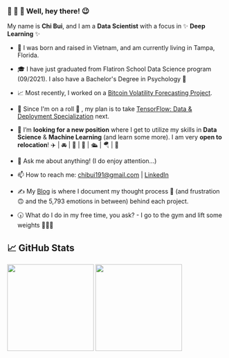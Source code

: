 ### 👋 👋 👋   Well, hey there! 😉 


My name is **Chi Bui**, and I am a **Data Scientist** with a focus in ✨ **Deep Learning** ✨

- 📍  I was born and raised in Vietnam, and am currently living in Tampa, Florida. 

- 🎓  I have just graduated from Flatiron School Data Science program (09/2021). I also have a Bachelor's Degree in Psychology 🧠 
- 📈  Most recently, I worked on a [Bitcoin Volatility Forecasting Project](https://github.com/chibui191/bitcoin_volatility_forecasting).  
- 🌱  Since I'm on a roll 🍥 , my plan is to take [TensorFlow: Data & Deployment Specialization](https://www.coursera.org/specializations/tensorflow-data-and-deployment) next.


- 🤝  I’m **looking for a new position** where I get to utilize my skills in **Data Science** & **Machine Learning** (and learn some more). I am very **open to relocation**!  ✈️ |  🚘  | 🛵  | 🛶 | 🛳️  | 🪂 | 🚀  


- 💬  Ask me about anything! (I do enjoy attention...)
- 📫  How to reach me: [chibui191@gmail.com](mailto:chibui191@gmail.com) | [LinkedIn](https://www.linkedin.com/in/chi-phuong-bui/)
- ✍️  My [Blog](https://chibui191.medium.com/) is where I document my thought process 🤔  (and frustration 🙃  and the 5,793 emotions in between) behind each project.


- 🕠  What do I do in my free time, you ask? - I go to the gym and lift some weights 🏋🏻‍♀️ 



## 📈 GitHub Stats

<div align="left">
  <img align="center" height="200" src="https://github-readme-stats.vercel.app/api/top-langs/?username=chibui191&theme=radical&hide=html,css&langs_count=3" />
  <img align="center" height="200" src="https://github-readme-stats.vercel.app/api?username=chibui191&show_icons=true&theme=radical" />
</div>




